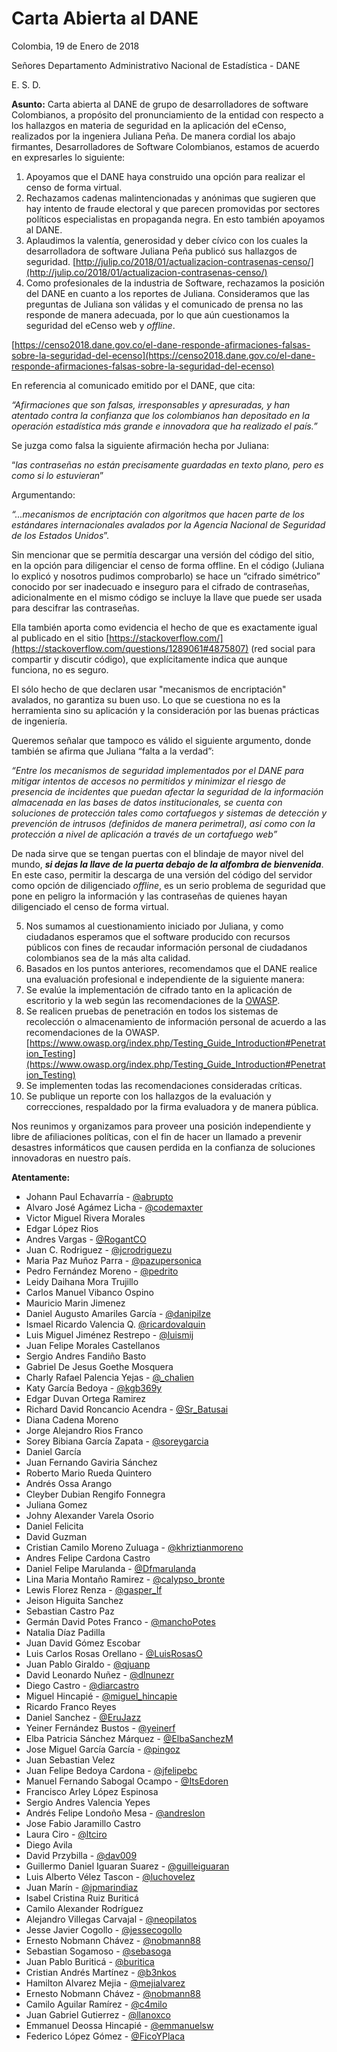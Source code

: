 # Carta Abierta al DANE

Colombia, 19 de Enero de 2018

Señores
Departamento Administrativo Nacional de Estadística - DANE

E.        S.         D.

**Asunto:** Carta abierta al DANE de grupo de desarrolladores de software Colombianos, a propósito del pronunciamiento de la entidad con respecto a los hallazgos en materia de seguridad en la aplicación del eCenso, realizados por la ingeniera Juliana Peña.
De manera cordial los abajo firmantes, Desarrolladores de Software Colombianos, estamos de acuerdo en expresarles lo siguiente:


1. Apoyamos que el DANE haya construido una opción para realizar el censo de forma virtual.
2. Rechazamos cadenas malintencionadas y anónimas que sugieren que hay intento de fraude electoral y que parecen promovidas por sectores políticos especialistas en propaganda negra. En esto también apoyamos al DANE.
3. Aplaudimos la valentía, generosidad y deber cívico con los cuales la desarrolladora de software Juliana Peña publicó sus hallazgos de seguridad. [http://julip.co/2018/01/actualizacion-contrasenas-censo/](http://julip.co/2018/01/actualizacion-contrasenas-censo/)
4. Como profesionales de la industria de Software, rechazamos la posición del DANE en cuanto a los reportes de Juliana. Consideramos que las preguntas de Juliana son válidas y el comunicado de prensa no las responde de manera adecuada, por lo que aún cuestionamos la seguridad del eCenso web y *offline*.

[https://censo2018.dane.gov.co/el-dane-responde-afirmaciones-falsas-sobre-la-seguridad-del-ecenso](https://censo2018.dane.gov.co/el-dane-responde-afirmaciones-falsas-sobre-la-seguridad-del-ecenso)

En referencia al comunicado emitido por el DANE, que cita:


  *“Afirmaciones que son falsas, irresponsables y apresuradas, y han atentado contra la confianza que los colombianos han depositado en la operación estadística más grande e innovadora que ha realizado el país.”*

Se juzga como falsa la siguiente afirmación hecha por Juliana:


  “*las contraseñas no están precisamente guardadas en texto plano, pero es como si lo estuvieran*”

Argumentando:


  *“...mecanismos de encriptación con algoritmos que hacen parte de los estándares internacionales avalados por la Agencia Nacional de Seguridad de los Estados Unidos*”.

Sin mencionar que se permitía descargar una versión del código del sitio, en la opción para diligenciar el censo de forma offline. En el código (Juliana lo explicó y nosotros pudimos comprobarlo) se hace un “cifrado simétrico” conocido por ser inadecuado e inseguro para el cifrado de contraseñas, adicionalmente en el mismo código se incluye la llave que puede ser usada para descifrar las contraseñas.

Ella también aporta como evidencia el hecho de que es exactamente igual al publicado en el sitio [https://stackoverflow.com/](https://stackoverflow.com/questions/1289061#4875807) (red social para compartir y discutir código), que explícitamente indica que aunque funciona, no es seguro.

El sólo hecho de que declaren usar "mecanismos de encriptación" avalados, no garantiza su buen uso. Lo que se cuestiona no es la herramienta sino su aplicación y la consideración por las buenas prácticas de ingeniería.

Queremos señalar que tampoco es válido el siguiente argumento, donde también se afirma que Juliana “falta a la verdad”:


  *“Entre los mecanismos de seguridad implementados por el DANE para mitigar intentos de accesos no permitidos y minimizar el riesgo de presencia de incidentes que puedan afectar la seguridad de la información almacenada en las bases de datos institucionales, se cuenta con soluciones de protección tales como cortafuegos y sistemas de detección y prevención de intrusos (definidos de manera perimetral), así como con la protección a nivel de aplicación a través de un cortafuego web”*

De nada sirve que se tengan puertas con el blindaje de mayor nivel del mundo, ***si dejas la llave de la puerta debajo de la alfombra de bienvenida***. En este caso, permitir la descarga de una versión del código del servidor como opción de diligenciado *offline*, es un serio problema de seguridad que pone en peligro la información y las contraseñas de quienes hayan diligenciado el censo de forma virtual.


5. Nos sumamos al cuestionamiento iniciado por Juliana, y como ciudadanos esperamos que el software producido con recursos públicos con fines de recaudar información personal de ciudadanos colombianos sea de la más alta calidad.
6. Basados en los puntos anteriores, recomendamos que el DANE realice una evaluación profesional e independiente de la siguiente manera:
  1. Se evalúe la implementación de cifrado tanto en la aplicación de escritorio y la web según las recomendaciones de la [OWASP](https://www.owasp.org/index.php/About_The_Open_Web_Application_Security_Project).
  2. Se realicen pruebas de penetración en todos los sistemas de recolección o almacenamiento de información personal de acuerdo a las recomendaciones de la OWASP. [https://www.owasp.org/index.php/Testing_Guide_Introduction#Penetration_Testing](https://www.owasp.org/index.php/Testing_Guide_Introduction#Penetration_Testing)
  3. Se implementen todas las recomendaciones consideradas críticas.
  4. Se publique un reporte con los hallazgos de la evaluación y correcciones, respaldado por la firma evaluadora y de manera pública.


Nos reunimos y organizamos para proveer una posición independiente y libre de afiliaciones políticas, con el fin de hacer un llamado a prevenir desastres informáticos que causen perdida en la confianza de soluciones innovadoras en nuestro país.

**Atentamente:**

- Johann Paul Echavarría - [@abrupto](https://twitter.com/abrupto)
- Alvaro José Agámez Licha - [@codemaxter](https://twitter.com/codemaxter)
- Victor Miguel Rivera Morales
- Edgar López Rios
- Andres Vargas -  [@RogantCO](https://twitter.com/RogantCO)
- Juan C. Rodriguez - [@jcrodriguezu](https://twitter.com/jcrodriguezu)
- Maria Paz Muñoz Parra - [@pazupersonica](https://twitter.com/pazupersonica)
- Pedro Fernández Moreno - [@pedrito](https://twitter.com/pedrito)
- Leidy Daihana Mora Trujillo
- Carlos Manuel Vibanco Ospino
- Mauricio Marin Jimenez
- Daniel Augusto Amariles García - [@danipilze](https://twitter.com/danipilze)
- Ismael Ricardo Valencia Q. [@ricardovalquin](https://twitter.com/ricardovalquin)
- Luis Miguel Jiménez Restrepo - [@luismij](https://twitter.com/luismij)
- Juan Felipe Morales Castellanos
- Sergio Andres Fandiño Basto
- Gabriel De Jesus Goethe Mosquera
- Charly Rafael Palencia Yejas - [@_chalien](https://twitter.com/_chalien)
- Katy García Bedoya - [@kgb369y](https://twitter.com/kgb369y)
- Edgar Duvan Ortega Ramirez
- Richard David Roncancio Acendra - [@Sr_Batusai](https://twitter.com/Sr_Batusai)
- Diana Cadena Moreno
- Jorge Alejandro Rios Franco
- Sorey Bibiana García Zapata - [@soreygarcia](https://twitter.com/soreygarcia)
- Daniel García
- Juan Fernando Gaviria Sánchez
- Roberto Mario Rueda Quintero
- Andrés Ossa Arango
- Cleyber Dubian Rengifo Fonnegra
- Juliana Gomez
- Johny Alexander Varela Osorio
- Daniel Felicita
- David Guzman
- Cristian Camilo Moreno Zuluaga - [@khriztianmoreno](https://twitter.com/khriztianmoreno)
- Andres Felipe Cardona Castro
- Daniel Felipe Marulanda - [@Dfmarulanda](https://twitter.com/Dfmarulanda)
- Lina Maria Montaño Ramirez - [@calypso_bronte](https://twitter.com/calypso_bronte)
- Lewis Florez Renza - [@gasper_lf](https://twitter.com/gasper_lf)
- Jeison Higuita Sanchez
- Sebastian Castro Paz
- Germán David Potes Franco - [@manchoPotes](https://twitter.com/manchoPotes)
- Natalia Díaz Padilla
- Juan David Gómez Escobar
- Luis Carlos Rosas Orellano - [@LuisRosasO](https://twitter.com/LuisRosasO)
- Juan Pablo Giraldo - [@qjuanp](https://twitter.com/qjuanp)
- David Leonardo Nuñez - [@dlnunezr](https://twitter.com/dlnunezr)
- Diego Castro - [@diarcastro](https://twitter.com/diarcastro)
- Miguel Hincapié - [@miguel_hincapie](https://twitter.com/miguel_hincapie)
- Ricardo Franco Reyes
- Daniel Sanchez - [@EruJazz](https://twitter.com/EruJazz)
- Yeiner Fernández Bustos - [@yeinerf](https://twitter.com/yeinerf)
- Elba Patricia Sánchez Márquez - [@ElbaSanchezM](https://twitter.com/ElbaSanchezM)
- Jose Miguel García García - [@pingoz](https://twitter.com/pingoz)
- Juan Sebastian Velez
- Juan Felipe Bedoya Cardona - [@jfelipebc](https://twitter.com/jfelipebc)
- Manuel Fernando Sabogal Ocampo - [@ItsEdoren](https://twitter.com/ItsEdoren)
- Francisco Arley López Espinosa
- Sergio Andres Valencia Yepes
- Andrés Felipe Londoño Mesa - [@andreslon](https://twitter.com/andreslon)
- Jose Fabio Jaramillo Castro
- Laura Ciro - [@ltciro](https://twitter.com/ltciro)
- Diego Avila
- David Przybilla - [@dav009](https://twitter.com/dav009)
- Guillermo Daniel Iguaran Suarez - [@guilleiguaran](https://twitter.com/guilleiguaran)
- Luis Alberto Vélez Tascon - [@luchovelez](https://twitter.com/luchovelez)
- Juan Marín - [@jpmarindiaz](https://twitter.com/jpmarindiaz)
- Isabel Cristina Ruiz Buriticá
- Camilo Alexander Rodríguez
- Alejandro Villegas Carvajal - [@neopilatos](https://twitter.com/neopilatos)
- Jesse Javier Cogollo - [@jessecogollo](https://twitter.com/jessecogollo)
- Ernesto Nobmann Chávez - [@nobmann88](https://twitter.com/nobmann88)
- Sebastian Sogamoso - [@sebasoga](https://twitter.com/sebasoga)
- Juan Pablo Buriticá - [@buritica](https://twitter.com/buritica)
- Cristian Andrés Martínez - [@b3nkos](https://twitter.com/b3nkos)
- Hamilton Alvarez Mejia - [@mejialvarez](https://twitter.com/mejialvarez)
- Ernesto Nobmann Chávez - [@nobmann88](https://twitter.com/nobmann88)
- Camilo Aguilar Ramírez - [@c4milo](https://twitter.com/c4milo)
- Juan Gabriel Gutierrez - [@llanoxco](https://twitter.com/llanoxco)
- Emmanuel Deossa Hincapié - [@emmanuelsw](https://twitter.com/emmanuelsw)
- Federico López Gómez - [@FicoYPlaca](https://twitter.com/FicoYPlaca)
